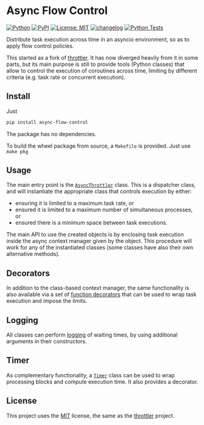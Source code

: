 # Async Flow Control

[![Python](https://img.shields.io/badge/Python-3.10%20%7C%203.12-blue.svg?longCache=true)]()
[![PyPI](https://img.shields.io/pypi/v/async-flow-control.svg)](https://pypi.python.org/pypi/assign-flow-control)
[![License: MIT](https://img.shields.io/badge/License-MIT-green.svg)](LICENSE)
[![changelog](https://img.shields.io/badge/change-log-blue)](CHANGES.md)
[![Python Tests](https://github.com/paulovn/async-flow-control/actions/workflows/async-flow-control-PR.yml/badge.svg)](https://github.com/paulovn/async-flow-control/actions/workflows/async-flow-control-PR.yml)

Distribute task execution across time in an asyncio environment, so as to apply
flow control policies.

This started as a fork of [throttler]. It has now diverged heavily from it in
some parts, but its main purpose is still to provide tools (Python classes)
that allow to control the execution of coroutines across time, limiting by
different criteria (e.g. task rate or concurrent execution).


## Install

Just
```sh
pip install async-flow-control
```
The package has no dependencies.

To build the wheel package from source, a `Makefile` is provided. Just use
`make pkg`


## Usage

The main entry point is the [`AsyncThrottler`] class. This is a dispatcher
class, and will instantiate the appropriate class that controls execution by
either:
 * ensuring it is limited to a maximum task rate, or
 * ensured it is limited to a maximum number of simultaneous processes, or
 * ensured there is a minimum space between task executions.

The main API to use the created objects is by enclosing task execution inside the
async context manager given by the object. This procedure will work for any of
the instantiated classes (some classes have also their own alternative methods).


## Decorators

In addition to the class-based context manager, the same functionality is also
available via a set of [function decorators] that can be used to wrap task
execution and impose the limits.


## Logging

All classes can perform [logging] of waiting times, by using additional
arguments in their constructors.


## Timer

As complementary functionality, a [`Timer`] class can be used to wrap processing
blocks and compute execution time. It also provides a decorator.


## License

This project uses the [MIT](LICENSE) license, the same as the [throttler] project.

[`AsyncThrottler`]: doc/async-throttler.md
[function decorators]: doc/decorators.md
[`Timer`]: doc/timer.md
[logging]: doc/logging.md
[throttler]: https://github.com/uburuntu/throttler
